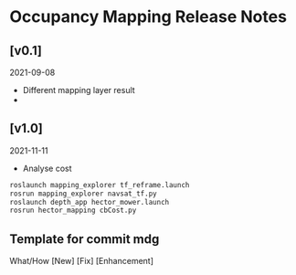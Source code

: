 # Occupancy Mapping Release Notes

## [v0.1]

2021-09-08

- Different mapping layer result
- 

## [v1.0]
2021-11-11

- Analyse cost
```bash
roslaunch mapping_explorer tf_reframe.launch
rosrun mapping_explorer navsat_tf.py
roslaunch depth_app hector_mower.launch
rosrun hector_mapping cbCost.py
```


## Template for commit mdg
What/How
[New]
[Fix]
[Enhancement]